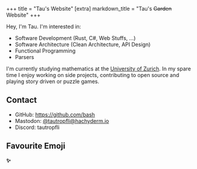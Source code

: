 +++
title = "Tau's Website"
[extra]
markdown_title = "Tau's ~~Garden~~ Website"
+++

Hey, I'm Tau. I'm interested in:
* Software Development (Rust, C#, Web Stuffs, …)
* Software Architecture (Clean Architecture, API Design)
* Functional Programming
* Parsers

I'm currently studying mathematics at the [University of Zurich][UZH].
In my spare time I enjoy working on side projects, contributing to open source and playing
story driven or puzzle games.

## Contact
* GitHub: <https://github.com/bash>
* Mastodon: [@tautropfli@hachyderm.io](https://hachyderm.io/@tautropfli)
* Discord: tautropfli

## Favourite Emoji
<strong class="emoji">✨</strong>


[UZH]: https://www.uzh.ch/
